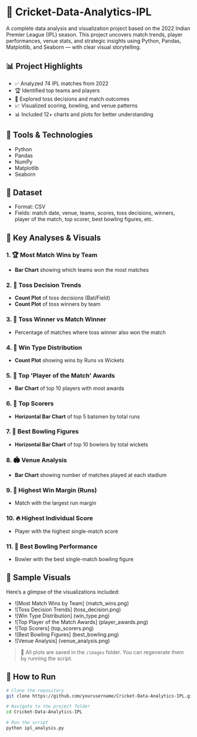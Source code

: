# 🏏 Cricket-Data-Analytics-IPL

A complete data analysis and visualization project based on the 2022 Indian Premier League (IPL) season. This project uncovers match trends, player performances, venue stats, and strategic insights using Python, Pandas, Matplotlib, and Seaborn — with clear visual storytelling.

## 📊 Project Highlights

- ✅ Analyzed 74 IPL matches from 2022
- 🏆 Identified top teams and players
- 🎯 Explored toss decisions and match outcomes
- 📈 Visualized scoring, bowling, and venue patterns
- 📊 Included 12+ charts and plots for better understanding

## 🧰 Tools & Technologies

- Python
- Pandas
- NumPy
- Matplotlib
- Seaborn

## 📂 Dataset

- Format: CSV
- Fields: match date, venue, teams, scores, toss decisions, winners, player of the match, top scorer, best bowling figures, etc.

## 📌 Key Analyses & Visuals

### 1. 🏆 Most Match Wins by Team
- **Bar Chart** showing which teams won the most matches

### 2. 🎲 Toss Decision Trends
- **Count Plot** of toss decisions (Bat/Field)
- **Count Plot** of toss winners by team

### 3. 🎯 Toss Winner vs Match Winner
- Percentage of matches where toss winner also won the match

### 4. 🏁 Win Type Distribution
- **Count Plot** showing wins by Runs vs Wickets

### 5. 🌟 Top 'Player of the Match' Awards
- **Bar Chart** of top 10 players with most awards

### 6. 🏏 Top Scorers
- **Horizontal Bar Chart** of top 5 batsmen by total runs

### 7. 🎯 Best Bowling Figures
- **Horizontal Bar Chart** of top 10 bowlers by total wickets

### 8. 🏟️ Venue Analysis
- **Bar Chart** showing number of matches played at each stadium

### 9. 🚀 Highest Win Margin (Runs)
- Match with the largest run margin

### 10. 🔥 Highest Individual Score
- Player with the highest single-match score

### 11. 🎯 Best Bowling Performance
- Bowler with the best single-match bowling figure

## 📸 Sample Visuals

Here’s a glimpse of the visualizations included:

- ![Most Match Wins by Team]  (match_wins.png)
- ![Toss Decision Trends]  (toss_decision.png)
- ![Win Type Distribution] (win_type.png)
- ![Top Player of the Match Awards] (player_awards.png)
- ![Top Scorers] (top_scorers.png)
- ![Best Bowling Figures] (best_bowling.png)
- ![Venue Analysis] (venue_analysis.png)

> 📁 All plots are saved in the `/images` folder. You can regenerate them by running the script.

## 🚀 How to Run

```bash
# Clone the repository
git clone https://github.com/yourusername/Cricket-Data-Analytics-IPL.git

# Navigate to the project folder
cd Cricket-Data-Analytics-IPL

# Run the script
python ipl_analysis.py
